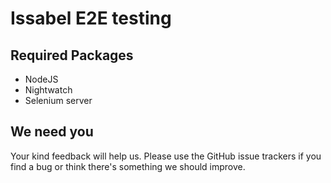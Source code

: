 # Issabel E2E testing

## Required Packages

* NodeJS
* Nightwatch
* Selenium server

## We need you

Your kind feedback will help us. Please use the GitHub issue trackers if you find a bug or think there's something we should improve.
